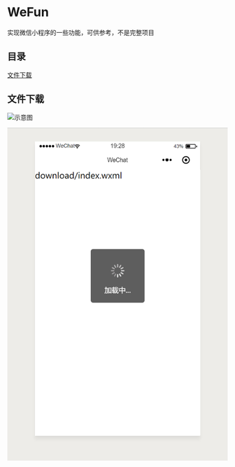 # WeFun

实现微信小程序的一些功能，可供参考，不是完整项目

## 目录

[文件下载](#1)




<h2 id='1'>文件下载</h2>

<img src='../fun/download/d1.png' alt='示意图'/>

![](/fun/download/d1.png)